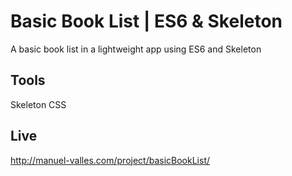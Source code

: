 # Basic Book List | ES6 & Skeleton
A basic book list in a lightweight app using ES6 and Skeleton

## Tools
Skeleton CSS

## Live
http://manuel-valles.com/project/basicBookList/